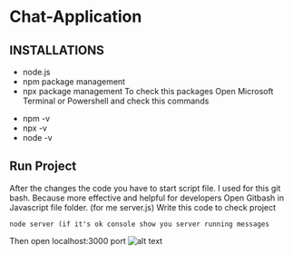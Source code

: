 # Chat-Application
 
## INSTALLATIONS
* node.js 
* npm package management
* npx package management
To check this packages 
Open Microsoft Terminal or Powershell and check this commands
- npm -v
- npx -v
- node -v


## Run Project
After the changes the code you have to start script file.
I used for this git bash. Because more effective and helpful for developers
Open Gitbash in Javascript file folder. (for me server.js)
Write this code to check project
```
node server (if it's ok console show you server running messages 
```
Then open localhost:3000 port
![alt text](https://raw.githubusercontent.com/hasanozdem1r/Chat-Application/img.png)
